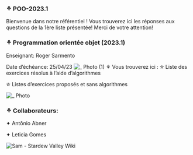 ### ⚘ POO-2023.1
Bienvenue dans notre référentiel ! Vous trouverez ici les réponses aux questions de la 1ère liste présentée! Merci de votre attention!  

### ⚘ Programmation orientée objet (2023.1)
Enseignant: Roger Sarmento

Date d’échéance: 25/04/23
![_ Photo (1)](https://user-images.githubusercontent.com/125154278/230726431-9c33f4ee-46ef-489a-8483-9df759bbe4ef.gif)
⚘ Vous trouverez ici :
✮ Liste des exercices résolus à l’aide d’algorithmes

✮ Listes d’exercices proposés et sans algorithmes

![_ Photo](https://user-images.githubusercontent.com/125154278/230727171-d4d610fb-123c-4573-abf5-0493a323c269.gif)

### ⚘ Collaborateurs:

✦ Antônio Abner

✦ Leticia Gomes

![Sam - Stardew Valley Wiki](https://user-images.githubusercontent.com/125154278/230727943-df2d3443-789a-49d6-b4a5-d6bdb463ce2e.gif)
